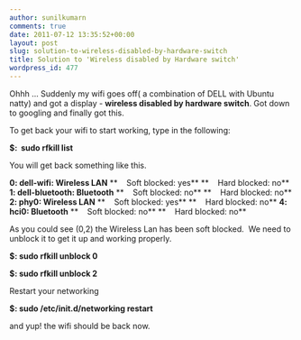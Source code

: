 ```yaml
---
author: sunilkumarn
comments: true
date: 2011-07-12 13:35:52+00:00
layout: post
slug: solution-to-wireless-disabled-by-hardware-switch
title: Solution to 'Wireless disabled by Hardware switch'
wordpress_id: 477
---
```


Ohhh ... Suddenly my wifi goes off( a combination of DELL with Ubuntu natty) and got a display - **wireless disabled by hardware switch**. Got down to googling and finally got this.

To get back your wifi to start working, type in the following:

**$:  sudo rfkill list**

You will get back something like this.

**0: dell-wifi: Wireless LAN**
**    Soft blocked: yes**
**    Hard blocked: no**
**1: dell-bluetooth: Bluetooth**
**    Soft blocked: no**
**    Hard blocked: no**
**2: phy0: Wireless LAN**
**    Soft blocked: yes**
**    Hard blocked: no**
**4: hci0: Bluetooth**
**    Soft blocked: no**
**    Hard blocked: no**

As you could see (0,2) the Wireless Lan has been soft blocked.  We need to unblock it to get it up and working properly.

**$: sudo rfkill unblock 0**

**$: sudo rfkill unblock 2**



Restart your networking

**$: sudo /etc/init.d/networking restart**



and yup! the wifi should be back now.
